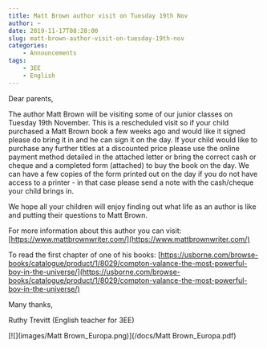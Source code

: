 ```yaml
---
title: Matt Brown author visit on Tuesday 19th Nov
author: ~
date: 2019-11-17T08:28:00
slug: matt-brown-author-visit-on-tuesday-19th-nov
categories:
    - Announcements
tags:
    - 3EE
    - English
---
```


Dear parents,

The author Matt Brown will be visiting some of our junior classes on Tuesday 19th November. This is a rescheduled visit so if your child purchased a Matt Brown book a few weeks ago and would like it signed please do bring it in and he can sign it on the day. If your child would like to purchase any further titles at a discounted price please use the online payment method detailed in the attached letter or bring the correct cash or cheque and a completed form (attached) to buy the book on the day. We can have a few copies of the form printed out on the day if you do not have access to a printer - in that case please send a note with the cash/cheque your child brings in.

We hope all your children will enjoy finding out what life as an author is like and putting their questions to Matt Brown.

For more information about this author you can visit:
[https://www.mattbrownwriter.com/](https://www.mattbrownwriter.com/)

To read the first chapter of one of his books:
[https://usborne.com/browse-books/catalogue/product/1/8029/compton-valance-the-most-powerful-boy-in-the-universe/](https://usborne.com/browse-books/catalogue/product/1/8029/compton-valance-the-most-powerful-boy-in-the-universe/)

Many thanks,

Ruthy Trevitt (English teacher for 3EE)

[![](images/Matt Brown_Europa.png)](/docs/Matt Brown_Europa.pdf)
